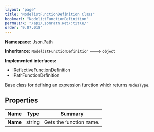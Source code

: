 ```yaml
---
layout: "page"
title: "NodelistFunctionDefinition Class"
bookmark: "NodelistFunctionDefinition"
permalink: "/api/JsonPath.Net/:title/"
order: "9.07.018"
---
```

**Namespace:** Json.Path

**Inheritance:**
`NodelistFunctionDefinition`
 🡒 
`object`

**Implemented interfaces:**

- IReflectiveFunctionDefinition
- IPathFunctionDefinition

Base class for defining an expression function which returns `NodesType`.

## Properties

| Name | Type | Summary |
|---|---|---|
| **Name** | string | Gets the function name. |

